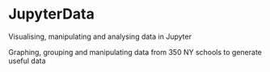 # JupyterData
Visualising, manipulating and analysing data in Jupyter

Graphing, grouping and manipulating data from 350 NY schools to generate useful data

